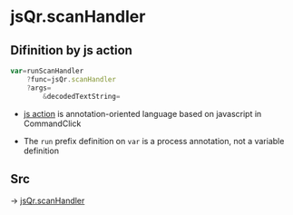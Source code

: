 # jsQr.scanHandler

## Difinition by js action

```js.js
var=runScanHandler
	?func=jsQr.scanHandler
	?args=
		&decodedTextString=
```

- [js action](#) is annotation-oriented language based on javascript in CommandClick

- The `run` prefix definition on `var` is a process annotation, not a variable definition

## Src

-> [jsQr.scanHandler](https://github.com/puutaro/CommandClick/blob/master/app/src/main/java/com/puutaro/commandclick/fragment_lib/terminal_fragment/js_interface/qr/JsQr.kt#L99)


